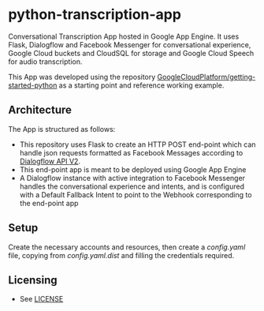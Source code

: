 # python-transcription-app

Conversational Transcription App hosted in Google App Engine. It uses Flask, Dialogflow and Facebook Messenger for 
conversational experience, Google Cloud buckets and CloudSQL for storage and Google Cloud Speech for audio 
transcription.

This App was developed using the repository 
[GoogleCloudPlatform/getting-started-python](https://github.com/GoogleCloudPlatform/getting-started-python) 
as a starting point and reference working example.

## Architecture
The App is structured as follows:

- This repository uses Flask to create an HTTP POST end-point which can handle json requests formatted as Facebook 
Messages according to [Dialogflow API V2](https://dialogflow.com/docs/reference/agent).
- This end-point app is meant to be deployed using Google App Engine
- A Dialogflow instance with active integration to Facebook Messenger handles the conversational experience and intents, 
and is configured with a Default Fallback Intent to point to the Webhook corresponding to the end-point app


## Setup
Create the necessary accounts and resources, then create a *config.yaml* file, copying from *config.yaml.dist* and 
filling the credentials required.

## Licensing

* See [LICENSE](LICENSE)
